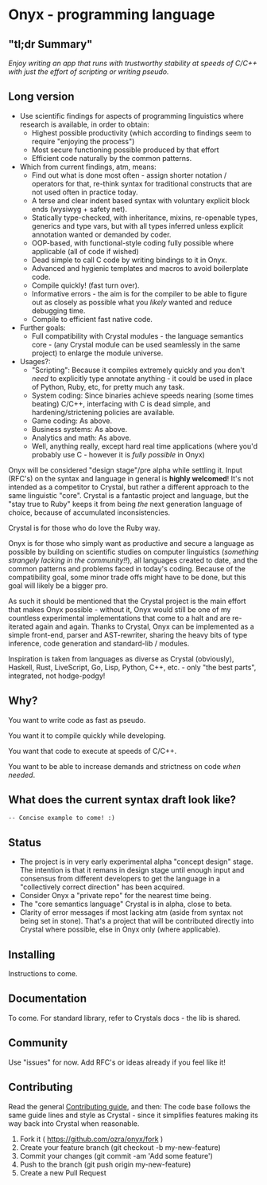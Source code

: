 Onyx - programming language
=======

## "tl;dr Summary" ##
_Enjoy writing an app that runs with trustworthy stability at speeds of C/C++ 
with just the effort of scripting or writing pseudo._

## Long version ##
* Use scientific findings for aspects of programming linguistics where research is available, in order to obtain:
    - Highest possible productivity (which according to findings seem to require "enjoying the process")
    - Most secure functioning possible produced by that effort
    - Efficient code naturally by the common patterns.
* Which from current findings, atm, means:
    - Find out what is done most often - assign shorter notation / operators for that, re-think syntax for traditional constructs that are not used often in practice today.
    - A terse and clear indent based syntax with voluntary explicit block ends (wysiwyg + safety net).
    - Statically type-checked, with inheritance, mixins, re-openable types, generics and type vars, but with all types inferred unless explicit annotation wanted or demanded by coder.
    - OOP-based, with functional-style coding fully possible where applicable (all of code if wished)
    - Dead simple to call C code by writing bindings to it in Onyx.
    - Advanced and hygienic templates and macros to avoid boilerplate code.
    - Compile quickly! (fast turn over).
    - Informative errors - the aim is for the compiler to be able to figure out as closely as possible what you _likely_ wanted and reduce debugging time.
    - Compile to efficient fast native code.
* Further goals:
    - Full compatibility with Crystal modules - the language semantics core - (any Crystal module can be used seamlessly in the same project) to enlarge the module universe.
* Usages?:
    - "Scripting": Because it compiles extremely quickly and you don't _need_ to explicitly type annotate anything - it could be used in place of Python, Ruby, etc, for pretty much any task.
    - System coding: Since binaries achieve speeds nearing (some times beating) C/C++, interfacing with C is dead simple, and hardening/strictening policies are available.
    - Game coding: As above.
    - Business systems: As above.
    - Analytics and math: As above.
    - Well, anything really, except hard real time applications (where you'd probably use C - however it is _fully possible_ in Onyx)

Onyx will be considered "design stage"/pre alpha while settling it. Input (RFC's) on the syntax and language in general is **highly welcomed**!
It's not intended as a competitor to Crystal, but rather a different approach to the same linguistic "core".
Crystal is a fantastic project and language, but the "stay true to Ruby" keeps
it from being _the_ next generation language of choice, because of accumulated inconsistencies.

Crystal is for those who do love the Ruby way.

Onyx is for those who simply want as productive and secure a language as possible by
building on scientific studies on computer linguistics (_something strangely
lacking in the community!!_), all languages created to date, and the common
patterns and problems faced in today's coding.
Because of the compatibility goal, some minor trade offs might have to be done, but
this goal will likely be a bigger pro.

As such it should be mentioned that the Crystal project is the main effort that
makes Onyx possible - without it, Onyx would still be one of my countless
experimental implementations that come to a halt and are re-iterated again and again.
Thanks to Crystal, Onyx can be implemented as a simple front-end, parser and
AST-rewriter, sharing the heavy bits of type inference, code generation and
standard-lib / modules.

Inspiration is taken from languages as diverse as Crystal (obviously), Haskell,
Rust, LiveScript, Go, Lisp, Python, C++, etc. - only "the best parts",
integrated, not hodge-podgy!

Why?
----

You want to write code as fast as pseudo.

You want it to compile quickly while developing.

You want that code to execute at speeds of C/C++.

You want to be able to increase demands and strictness on code _when needed_.


What does the current syntax draft look like?
--------------------------------------

```
-- Concise example to come! :)
```

Status
------

* The project is in very early experimental alpha "concept design" stage. The
 intention is that it remans in design stage until enough input and consensus
 from different developers to get the language in a "collectively correct
 direction" has been acquired.
* Consider Onyx a "private repo" for the nearest time being.
* The "core semantics language" Crystal is in alpha, close to beta.
* Clarity of error messages if most lacking atm (aside from syntax not being set
  in stone). That's a project that will be contributed directly into Crystal
  where possible, else in Onyx only (where applicable).

Installing
----------

Instructions to come.


Documentation
----------

To come. For standard library, refer to Crystals docs - the lib is shared.

Community
---------

Use "issues" for now. Add RFC's or ideas already if you feel like it!

Contributing
---------

Read the general [Contributing guide](https://github.com/ozra/onyx/blob/master/Contributing.md), and then:
The code base follows the same guide lines and style as Crystal - since it
simplifies features making its way back into Crystal when reasonable.

1. Fork it ( https://github.com/ozra/onyx/fork )
2. Create your feature branch (git checkout -b my-new-feature)
3. Commit your changes (git commit -am 'Add some feature')
4. Push to the branch (git push origin my-new-feature)
5. Create a new Pull Request

